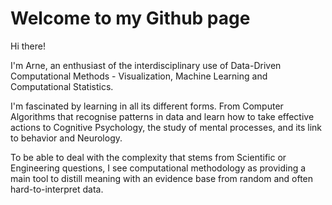 # Welcome to my Github page

Hi there! 

I'm Arne, an enthusiast of the interdisciplinary use of Data-Driven Computational Methods - Visualization, Machine Learning and Computational Statistics.

I'm fascinated by learning in all its different forms. From Computer Algorithms that recognise patterns in data and learn how to take effective actions to Cognitive Psychology, the study of mental processes, and its link to behavior and Neurology.

To be able to deal with the complexity that stems from Scientific or Engineering questions, I see computational methodology as providing a main tool to distill meaning with an evidence base from random and often hard-to-interpret data.
